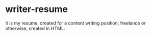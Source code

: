 # writer-resume
It is my resume, created for a content writing position, freelance or otherwise, created in HTML.
